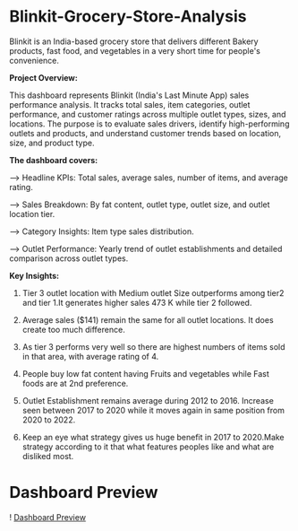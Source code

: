 # Blinkit-Grocery-Store-Analysis

Blinkit is an India-based grocery store that delivers different Bakery products, fast food, and vegetables in a very short time for people's convenience.


**Project Overview:**

This dashboard represents Blinkit (India's Last Minute App) sales performance analysis. It tracks total sales, item categories, outlet performance, and customer ratings across multiple outlet types, sizes, and locations. The purpose is to evaluate sales drivers, identify high-performing outlets and products, and understand customer trends based on location, size, and product type.


**The dashboard covers:**

--> Headline KPIs: Total sales, average sales, number of items, and average rating.

--> Sales Breakdown: By fat content, outlet type, outlet size, and outlet location tier.

--> Category Insights: Item type sales distribution.

--> Outlet Performance: Yearly trend of outlet establishments and detailed comparison across outlet types.

**Key Insights:**

1. Tier 3 outlet location with Medium outlet Size outperforms among tier2 and tier 1.It generates higher sales 473 K while tier 2 followed.

2. Average sales ($141) remain the same for all outlet locations. It does create too much difference.

3. As tier 3 performs very well so there are highest numbers of items sold in that area, with average rating of 4.

4. People buy low fat content having Fruits and vegetables while Fast foods are at 2nd preference.

5. Outlet Establishment remains average during 2012 to 2016. Increase seen between 2017 to 2020 while it moves again in same position from 2020 to 2022. 

6. Keep an eye what strategy gives us huge benefit in 2017 to 2020.Make strategy according to it that what features peoples like and what are disliked most.


# Dashboard Preview
! [Dashboard Preview](https://github.com/Humna241/Blinkit-Grocery-Store-Analysis/blob/main/Blinkit%20sales%20dashboard.PNG)


